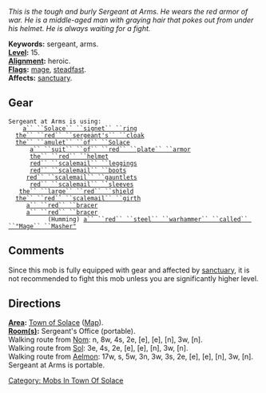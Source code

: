 *This is the tough and burly Sergeant at Arms. He wears the red armor of
war. He is a middle-aged man with graying hair that pokes out from under
his helmet. He is always waiting for a fight.*

**Keywords:** sergeant, arms.  
**[Level](Level "wikilink"):** 15.  
**[Alignment](Alignment "wikilink"):** heroic.  
**[Flags](:Category:_Mob_Types "wikilink"):**
[mage](Spellcasting_Mobs "wikilink"),
[steadfast](Sentinel_Mobs "wikilink").  
**Affects:** [sanctuary](Sanctuary "wikilink").  

## Gear

`Sergeant at Arms is using:`  
<worn on finger>`    `[`a`` ``Solace`` ``signet`` ``ring`](Solace_Signet_Ring "wikilink")  
<worn around neck>`  `[`the`` ``red`` ``sergeant's`` ``cloak`](Red_Sergeant's_Cloak "wikilink")  
<worn around neck>`  `[`the`` ``amulet`` ``of`` ``Solace`](Amulet_Of_Solace "wikilink")  
<worn on body>`      `[`a`` ``suit`` ``of`` ``red`` ``plate`` ``armor`](Suit_of_Red_Plate_Armor "wikilink")  
<worn on head>`      `[`the`` ``red`` ``helmet`](Red_Helmet "wikilink")  
<worn on legs>`      `[`red`` ``scalemail`` ``leggings`](Red_Scalemail_Leggings "wikilink")  
<worn on feet>`      `[`red`` ``scalemail`` ``boots`](Red_Scalemail_Boots "wikilink")  
<worn on hands>`     `[`red`` ``scalemail`` ``gauntlets`](Red_Scalemail_Gauntlets "wikilink")  
<worn on arms>`      `[`red`` ``scalemail`` ``sleeves`](Red_Scalemail_Sleeves "wikilink")  
<held in offhand>`   `[`the`` ``large`` ``red`` ``shield`](Large_Red_Shield "wikilink")  
<worn about waist>`  `[`the`` ``red`` ``scalemail`` ``girth`](Red_Scalemail_Girth "wikilink")  
<worn on wrist>`     `[`a`` ``red`` ``bracer`](Red_Bracer "wikilink")  
<worn on wrist>`     `[`a`` ``red`` ``bracer`](Red_Bracer "wikilink")  
<wielded>`           (Humming) `[`a`` ``red`` ``steel`` ``warhammer`` ``called`` ``"Mage`` ``Masher"`](Red_Steel_Warhammer_Called_"Mage_Masher" "wikilink")

## Comments

Since this mob is fully equipped with gear and affected by
[sanctuary](Sanctuary "wikilink"), it is not recommended to fight this
mob unless you are significantly higher level.

## Directions

**[Area](:Category:_Areas "wikilink"):** [Town of
Solace](:Category:_Town_Of_Solace "wikilink")
([Map](Town_Of_Solace_Map "wikilink")).  
**[Room(s)](:Category:_Rooms "wikilink"):** Sergeant's Office
(portable).  
Walking route from [Nom](Nom "wikilink"): n, 8w, 4s, 2e, \[e\], \[e\],
\[n\], 3w, \[n\].  
Walking route from [Sol](Sol "wikilink"): 3e, 4s, 2e, \[e\], \[e\],
\[n\], 3w, \[n\].  
Walking route from [Aelmon](Aelmon "wikilink"): 17w, s, 5w, 3n, 3w, 3s,
2e, \[e\], \[e\], \[n\], 3w, \[n\].  
Sergeant at Arms is portable.

[Category: Mobs In Town Of
Solace](Category:_Mobs_In_Town_Of_Solace "wikilink")
